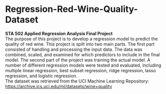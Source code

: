 # Regression-Red-Wine-Quality-Dataset
**STA 502 Applied Regression Analysis Final Project**  
  The purpose of this project is to develop a regression model to predict the quality of red wine. This project is spilt into two main parts. The first part consisted of handling and processing the input data. The data was combined, scaled, and examined for which predictors to include in the final model. The second part of the project was training the actual model. A number of different regression models were tested and evaluated, including multiple linear regression, best subset regression, ridge regression, lasso regression, and logistic regression.     
  The dataset was retrieved from the UCI Machine Learning Repository: https://archive.ics.uci.edu/ml/datasets/wine+quality 
